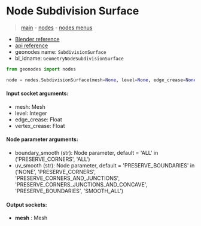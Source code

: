# Node Subdivision Surface

> [main](../structure.md) - [nodes](nodes.md) - [nodes menus](nodes_menus.md)

- [Blender reference](https://docs.blender.org/manual/en/latest/modeling/geometry_nodes/mesh/subdivision_surface.html)
- [api reference](https://docs.blender.org/api/current/bpy.types.GeometryNodeSubdivisionSurface.html)
- geonodes name: `SubdivisionSurface`
- bl_idname: `GeometryNodeSubdivisionSurface`

```python
from geonodes import nodes

node = nodes.SubdivisionSurface(mesh=None, level=None, edge_crease=None, vertex_crease=None, boundary_smooth='ALL', uv_smooth='PRESERVE_BOUNDARIES')
```

#### Input socket arguments:

- mesh: Mesh
- level: Integer
- edge_crease: Float
- vertex_crease: Float

#### Node parameter arguments:

- boundary_smooth (str): Node parameter, default = 'ALL' in ('PRESERVE_CORNERS', 'ALL')
- uv_smooth (str): Node parameter, default = 'PRESERVE_BOUNDARIES' in ('NONE', 'PRESERVE_CORNERS', 'PRESERVE_CORNERS_AND_JUNCTIONS', 'PRESERVE_CORNERS_JUNCTIONS_AND_CONCAVE', 'PRESERVE_BOUNDARIES', 'SMOOTH_ALL')

#### Output sockets:

- **mesh** : Mesh

